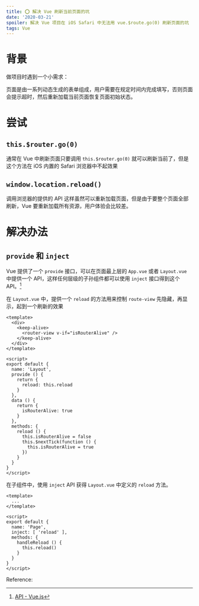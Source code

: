```yaml
---
title: ⭕ ️解决 Vue 刷新当前页面的坑
date: '2020-03-21'
spoiler: 解决 Vue 项目在 iOS Safari 中无法用 vue.$route.go(0) 刷新页面的坑
tags: Vue
---
```


# 背景

做项目时遇到一个小需求：

页面是由一系列动态生成的表单组成，用户需要在规定时间内完成填写，否则页面会提示超时，然后重新加载当前页面恢复页面初始状态。

# 尝试

## `this.$router.go(0)`

通常在 Vue 中刷新页面只要调用 `this.$router.go(0)` 就可以刷新当前了，但是这个方法在 iOS 内置的 Safari 浏览器中不起效果

## `window.location.reload()`

调用浏览器的提供的 API 这样虽然可以重新加载页面，但是由于要整个页面全部刷新，Vue 要重新加载所有资源，用户体验会比较差。

# 解决办法

## `provide` 和 `inject`

Vue 提供了一个 `provide` 接口，可以在页面最上层的 `App.vue` 或者 `Layout.vue` 中提供一个 API，这样任何层级的子孙组件都可以使用 `inject` 接口得到这个 API。[^1]



在 `Layout.vue` 中，提供一个 `reload` 的方法用来控制 `route-view` 先隐藏，再显示，起到一个刷新的效果

```vue
<template>
  <div>
    <keep-alive>
      <router-view v-if="isRouterAlive" />
    </keep-alive>
  </div>
</template>

<script>
export default {
  name: 'Layout',
  provide () {
    return {
      reload: this.reload
    }
  },
  data () {
    return {
      isRouterAlive: true
    }
  },
  methods: {
    reload () {
      this.isRouterAlive = false
      this.$nextTick(function () {
        this.isRouterAlive = true
      })
    }
  }
}
</script>
```

在子组件中，使用 `inject` API 获得 `Layout.vue` 中定义的 `reload` 方法。

```vue
<template>
  ...
</template>

<script>
export default {
  name: 'Page',
  inject: [ 'reload' ],
  methods: {
    handleReload () {
      this.reload()
    }
  }
}
</script>
```


Reference:

[^1]: [API - Vue.js](https://vuejs.org/v2/api/#provide-inject)